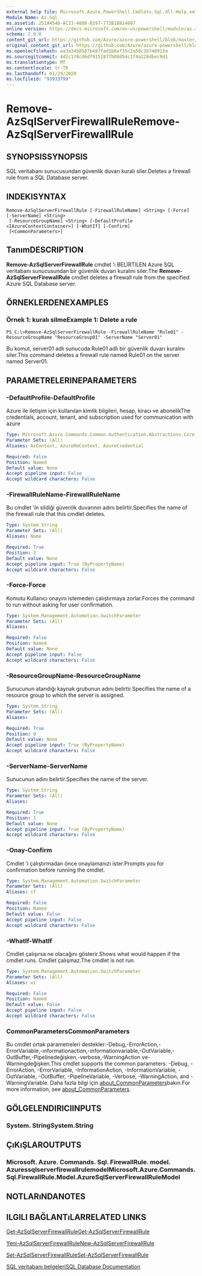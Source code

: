 ```yaml
---
external help file: Microsoft.Azure.PowerShell.Cmdlets.Sql.dll-Help.xml
Module Name: Az.Sql
ms.assetid: 251A4546-AC23-4880-B197-773B1B814607
online version: https://docs.microsoft.com/en-us/powershell/module/az.sql/remove-azsqlserverfirewallrule
schema: 2.0.0
content_git_url: https://github.com/Azure/azure-powershell/blob/master/src/Sql/Sql/help/Remove-AzSqlServerFirewallRule.md
original_content_git_url: https://github.com/Azure/azure-powershell/blob/master/src/Sql/Sql/help/Remove-AzSqlServerFirewallRule.md
ms.openlocfilehash: ea3a34b8587b487fad1b0af35c2a50c36748913a
ms.sourcegitcommit: 4d2c178cd6df9151877b08d54c1f4a228dbec9d1
ms.translationtype: MT
ms.contentlocale: tr-TR
ms.lasthandoff: 01/29/2020
ms.locfileid: "93933799"
---
```

# <span data-ttu-id="0d16a-101">Remove-AzSqlServerFirewallRule</span><span class="sxs-lookup"><span data-stu-id="0d16a-101">Remove-AzSqlServerFirewallRule</span></span>

## <span data-ttu-id="0d16a-102">SYNOPSIS</span><span class="sxs-lookup"><span data-stu-id="0d16a-102">SYNOPSIS</span></span>
<span data-ttu-id="0d16a-103">SQL veritabanı sunucusundan güvenlik duvarı kuralı siler.</span><span class="sxs-lookup"><span data-stu-id="0d16a-103">Deletes a firewall rule from a SQL Database server.</span></span>

## <span data-ttu-id="0d16a-104">INDEKI</span><span class="sxs-lookup"><span data-stu-id="0d16a-104">SYNTAX</span></span>

```
Remove-AzSqlServerFirewallRule [-FirewallRuleName] <String> [-Force] [-ServerName] <String>
 [-ResourceGroupName] <String> [-DefaultProfile <IAzureContextContainer>] [-WhatIf] [-Confirm]
 [<CommonParameters>]
```

## <span data-ttu-id="0d16a-105">Tanım</span><span class="sxs-lookup"><span data-stu-id="0d16a-105">DESCRIPTION</span></span>
<span data-ttu-id="0d16a-106">**Remove-AzSqlServerFirewallRule** cmdlet 'ı BELIRTILEN Azure SQL veritabanı sunucusundan bir güvenlik duvarı kuralını siler.</span><span class="sxs-lookup"><span data-stu-id="0d16a-106">The **Remove-AzSqlServerFirewallRule** cmdlet deletes a firewall rule from the specified Azure SQL Database server.</span></span>

## <span data-ttu-id="0d16a-107">ÖRNEKLERDEN</span><span class="sxs-lookup"><span data-stu-id="0d16a-107">EXAMPLES</span></span>

### <span data-ttu-id="0d16a-108">Örnek 1: kuralı silme</span><span class="sxs-lookup"><span data-stu-id="0d16a-108">Example 1: Delete a rule</span></span>
```
PS C:\>Remove-AzSqlServerFirewallRule -FirewallRuleName "Rule01" -ResourceGroupName "ResourceGroup01" -ServerName "Server01"
```

<span data-ttu-id="0d16a-109">Bu komut, server01 adlı sunucuda Rule01 adlı bir güvenlik duvarı kuralını siler.</span><span class="sxs-lookup"><span data-stu-id="0d16a-109">This command deletes a firewall rule named Rule01 on the server named Server01.</span></span>

## <span data-ttu-id="0d16a-110">PARAMETRELERINE</span><span class="sxs-lookup"><span data-stu-id="0d16a-110">PARAMETERS</span></span>

### <span data-ttu-id="0d16a-111">-DefaultProfile</span><span class="sxs-lookup"><span data-stu-id="0d16a-111">-DefaultProfile</span></span>
<span data-ttu-id="0d16a-112">Azure ile iletişim için kullanılan kimlik bilgileri, hesap, kiracı ve abonelik</span><span class="sxs-lookup"><span data-stu-id="0d16a-112">The credentials, account, tenant, and subscription used for communication with azure</span></span>

```yaml
Type: Microsoft.Azure.Commands.Common.Authentication.Abstractions.Core.IAzureContextContainer
Parameter Sets: (All)
Aliases: AzContext, AzureRmContext, AzureCredential

Required: False
Position: Named
Default value: None
Accept pipeline input: False
Accept wildcard characters: False
```

### <span data-ttu-id="0d16a-113">-FirewallRuleName</span><span class="sxs-lookup"><span data-stu-id="0d16a-113">-FirewallRuleName</span></span>
<span data-ttu-id="0d16a-114">Bu cmdlet 'in sildiği güvenlik duvarının adını belirtir.</span><span class="sxs-lookup"><span data-stu-id="0d16a-114">Specifies the name of the firewall rule that this cmdlet deletes.</span></span>

```yaml
Type: System.String
Parameter Sets: (All)
Aliases: Name

Required: True
Position: 2
Default value: None
Accept pipeline input: True (ByPropertyName)
Accept wildcard characters: False
```

### <span data-ttu-id="0d16a-115">-Force</span><span class="sxs-lookup"><span data-stu-id="0d16a-115">-Force</span></span>
<span data-ttu-id="0d16a-116">Komutu Kullanıcı onayını istemeden çalıştırmaya zorlar.</span><span class="sxs-lookup"><span data-stu-id="0d16a-116">Forces the command to run without asking for user confirmation.</span></span>

```yaml
Type: System.Management.Automation.SwitchParameter
Parameter Sets: (All)
Aliases:

Required: False
Position: Named
Default value: None
Accept pipeline input: False
Accept wildcard characters: False
```

### <span data-ttu-id="0d16a-117">-ResourceGroupName</span><span class="sxs-lookup"><span data-stu-id="0d16a-117">-ResourceGroupName</span></span>
<span data-ttu-id="0d16a-118">Sunucunun atandığı kaynak grubunun adını belirtir.</span><span class="sxs-lookup"><span data-stu-id="0d16a-118">Specifies the name of a resource group to which the server is assigned.</span></span>

```yaml
Type: System.String
Parameter Sets: (All)
Aliases:

Required: True
Position: 0
Default value: None
Accept pipeline input: True (ByPropertyName)
Accept wildcard characters: False
```

### <span data-ttu-id="0d16a-119">-ServerName</span><span class="sxs-lookup"><span data-stu-id="0d16a-119">-ServerName</span></span>
<span data-ttu-id="0d16a-120">Sunucunun adını belirtir.</span><span class="sxs-lookup"><span data-stu-id="0d16a-120">Specifies the name of the server.</span></span>

```yaml
Type: System.String
Parameter Sets: (All)
Aliases:

Required: True
Position: 1
Default value: None
Accept pipeline input: True (ByPropertyName)
Accept wildcard characters: False
```

### <span data-ttu-id="0d16a-121">-Onay</span><span class="sxs-lookup"><span data-stu-id="0d16a-121">-Confirm</span></span>
<span data-ttu-id="0d16a-122">Cmdlet 'i çalıştırmadan önce onaylamanızı ister.</span><span class="sxs-lookup"><span data-stu-id="0d16a-122">Prompts you for confirmation before running the cmdlet.</span></span>

```yaml
Type: System.Management.Automation.SwitchParameter
Parameter Sets: (All)
Aliases: cf

Required: False
Position: Named
Default value: False
Accept pipeline input: False
Accept wildcard characters: False
```

### <span data-ttu-id="0d16a-123">-WhatIf</span><span class="sxs-lookup"><span data-stu-id="0d16a-123">-WhatIf</span></span>
<span data-ttu-id="0d16a-124">Cmdlet çalışırsa ne olacağını gösterir.</span><span class="sxs-lookup"><span data-stu-id="0d16a-124">Shows what would happen if the cmdlet runs.</span></span>
<span data-ttu-id="0d16a-125">Cmdlet çalışmaz.</span><span class="sxs-lookup"><span data-stu-id="0d16a-125">The cmdlet is not run.</span></span>

```yaml
Type: System.Management.Automation.SwitchParameter
Parameter Sets: (All)
Aliases: wi

Required: False
Position: Named
Default value: False
Accept pipeline input: False
Accept wildcard characters: False
```

### <span data-ttu-id="0d16a-126">CommonParameters</span><span class="sxs-lookup"><span data-stu-id="0d16a-126">CommonParameters</span></span>
<span data-ttu-id="0d16a-127">Bu cmdlet ortak parametreleri destekler:-Debug,-ErrorAction,-ErrorVariable,-ınformationaction,-ınformationvariable,-OutVariable,-OutBuffer,-Pipelinedeğişken,-verbose,-WarningAction ve-Warningdeğişken.</span><span class="sxs-lookup"><span data-stu-id="0d16a-127">This cmdlet supports the common parameters: -Debug, -ErrorAction, -ErrorVariable, -InformationAction, -InformationVariable, -OutVariable, -OutBuffer, -PipelineVariable, -Verbose, -WarningAction, and -WarningVariable.</span></span> <span data-ttu-id="0d16a-128">Daha fazla bilgi için [about_CommonParameters](https://go.microsoft.com/fwlink/?LinkID=113216)bakın.</span><span class="sxs-lookup"><span data-stu-id="0d16a-128">For more information, see [about_CommonParameters](https://go.microsoft.com/fwlink/?LinkID=113216).</span></span>

## <span data-ttu-id="0d16a-129">GÖLGELENDIRICI</span><span class="sxs-lookup"><span data-stu-id="0d16a-129">INPUTS</span></span>

### <span data-ttu-id="0d16a-130">System. String</span><span class="sxs-lookup"><span data-stu-id="0d16a-130">System.String</span></span>

## <span data-ttu-id="0d16a-131">ÇıKıŞLAR</span><span class="sxs-lookup"><span data-stu-id="0d16a-131">OUTPUTS</span></span>

### <span data-ttu-id="0d16a-132">Microsoft. Azure. Commands. Sql. FirewallRule. model. Azuressqlserverfirewallrulemodel</span><span class="sxs-lookup"><span data-stu-id="0d16a-132">Microsoft.Azure.Commands.Sql.FirewallRule.Model.AzureSqlServerFirewallRuleModel</span></span>

## <span data-ttu-id="0d16a-133">NOTLARıNDA</span><span class="sxs-lookup"><span data-stu-id="0d16a-133">NOTES</span></span>

## <span data-ttu-id="0d16a-134">ILGILI BAĞLANTıLAR</span><span class="sxs-lookup"><span data-stu-id="0d16a-134">RELATED LINKS</span></span>

[<span data-ttu-id="0d16a-135">Get-AzSqlServerFirewallRule</span><span class="sxs-lookup"><span data-stu-id="0d16a-135">Get-AzSqlServerFirewallRule</span></span>](./Get-AzSqlServerFirewallRule.md)

[<span data-ttu-id="0d16a-136">Yeni-AzSqlServerFirewallRule</span><span class="sxs-lookup"><span data-stu-id="0d16a-136">New-AzSqlServerFirewallRule</span></span>](./New-AzSqlServerFirewallRule.md)

[<span data-ttu-id="0d16a-137">Set-AzSqlServerFirewallRule</span><span class="sxs-lookup"><span data-stu-id="0d16a-137">Set-AzSqlServerFirewallRule</span></span>](./Set-AzSqlServerFirewallRule.md)

[<span data-ttu-id="0d16a-138">SQL veritabanı belgeleri</span><span class="sxs-lookup"><span data-stu-id="0d16a-138">SQL Database Documentation</span></span>](https://docs.microsoft.com/azure/sql-database/)


